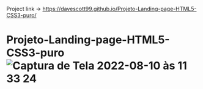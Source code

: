 Project link -> https://davescott99.github.io/Projeto-Landing-page-HTML5-CSS3-puro/
# Projeto-Landing-page-HTML5-CSS3-puro![Captura de Tela 2022-08-10 às 11 33 24](https://user-images.githubusercontent.com/101915085/183928499-b582126e-bdb7-4c50-96d4-950f0053db1c.png)
